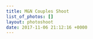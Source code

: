 ```yaml
---
title: M&N Couples Shoot
list_of_photos: []
layout: photoshoot
date: 2017-11-06 21:12:16 +0000
---
```

